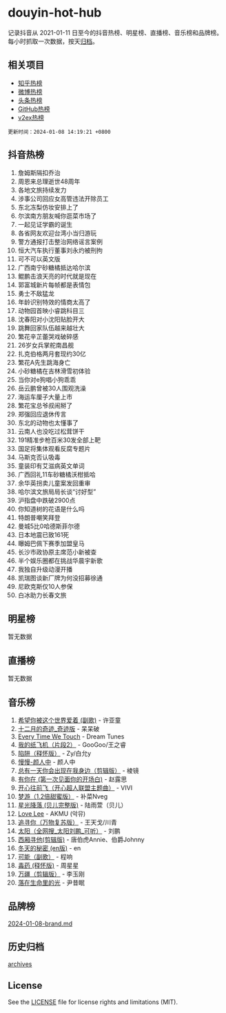 # douyin-hot-hub

记录抖音从 2021-01-11 日至今的抖音热榜、明星榜、直播榜、音乐榜和品牌榜。每小时抓取一次数据，按天[归档](archives)。

## 相关项目

- [知乎热榜](https://github.com/lonnyzhang423/zhihu-hot-hub)
- [微博热榜](https://github.com/lonnyzhang423/weibo-hot-hub)
- [头条热榜](https://github.com/lonnyzhang423/toutiao-hot-hub)
- [GitHub热榜](https://github.com/lonnyzhang423/github-hot-hub)
- [v2ex热榜](https://github.com/lonnyzhang423/v2ex-hot-hub)


`更新时间：2024-01-08 14:19:21 +0800`

## 抖音热榜

1. 詹姆斯隔扣乔治
1. 周恩来总理逝世48周年
1. 各地文旅持续发力
1. 涉事公司回应女高管违法开除员工
1. 东北冻梨仿妆安排上了
1. 尔滨南方朋友喊你逛菜市场了
1. 一起见证学霸的诞生
1. 各省网友欢迎台湾小当归游玩
1. 警方通报打击整治网络谣言案例
1. 恒大汽车执行董事刘永灼被刑拘
1. 可不可以英文版
1. 广西南宁砂糖橘抵达哈尔滨
1. 鲲鹏击浪天亮的时代就是现在
1. 郭富城新片每帧都是表情包
1. 勇士不敌猛龙
1. 年龄识别特效的情商太高了
1. 动物园首映小睿跳科目三
1. 沈春阳对小沈阳贴脸开大
1. 跳舞回家队伍越来越壮大
1. 繁花辛芷蕾哭戏破碎感
1. 26岁女兵掌舵南昌舰
1. 扎克伯格两月套现约30亿
1. 繁花A先生跳海身亡
1. 小砂糖橘在吉林滑雪初体验
1. 当你对e狗唱小狗乖乖
1. 岳云鹏曾被30人围观洗澡
1. 海运车厘子大量上市
1. 繁花宝总爷叔闹掰了
1. 郑强回应退休传言
1. 东北的动物也太懂事了
1. 云南人也没吃过松茸饼干
1. 191精准步枪百米30发全部上靶
1. 国足将集体观看反腐专题片
1. 马斯克否认吸毒
1. 童装印有艾滋病英文单词
1. 广西回礼11车砂糖橘沃柑抵哈
1. 余华英拐卖儿童案发回重审
1. 哈尔滨文旅局局长谈“讨好型”
1. 沪指盘中跌破2900点
1. 你知道树的花语是什么吗
1. 特朗普嘲笑拜登
1. 曼城5比0哈德斯菲尔德
1. 日本地震已致161死
1. 曝姆巴佩下赛季加盟皇马
1. 长沙市政协原主席范小新被查
1. 半个娱乐圈都在挑战华晨宇新歌
1. 我独自升级动漫开播
1. 凯瑞图谈新厂牌为何没招募徐通
1. 尼欧克斯仅10人参保
1. 白冰助力长春文旅

## 明星榜

暂无数据

## 直播榜

暂无数据

## 音乐榜

1. [希望你被这个世界爱着 (副歌)](https://sf86-cdn-tos.douyinstatic.com/obj/tos-cn-ve-2774/oUHCmWQfZlE3QQBKBeD8rCFLpJzPgCpImhsxMt) - 许亚童
1. [十二月的奇迹_奇迹版](https://sf86-cdn-tos.douyinstatic.com/obj/tos-cn-ve-2774/oMslvA9FBzGMGHnyUuoiiUjtIAXfMz6tzwByW8) - 呆呆破
1. [Every Time We Touch](https://sf3-cdn-tos.douyinstatic.com/obj/tos-cn-ve-2774/ogN6lUKQeBBfEVhIOMikG1CcJjugxk1tztZyhP) - Dream Tunes
1. [我的纸飞机（片段2）](https://sf86-cdn-tos.douyinstatic.com/obj/tos-cn-ve-2774/oM2ZrKcg2CD5AeRB2gkeXOFB1IxAGJdZPazYHf) - GooGoo/王之睿
1. [陷阱（释怀版）](https://sf86-cdn-tos.douyinstatic.com/obj/tos-cn-ve-2774/oE8C21LeZrzKLDFfQYgMzx4GAIHageG5IzayY7) - Zy/白允y
1. [慢慢-颜人中](https://sf6-cdn-tos.douyinstatic.com/obj/tos-cn-ve-2774/ocjHNfBXdBxQNC8ZGAeoLMFTUgtBg8bkExunDC) - 颜人中
1. [总有一天你会出现在我身边（剪辑版）](https://sf86-cdn-tos.douyinstatic.com/obj/tos-cn-ve-2774/oMLsHwhWW7CYoAhoWB9EXUQIzNBsfAJxpAoxCU) - 棱镜
1. [有你在 (第一次见面你的开场白)](https://sf6-cdn-tos.douyinstatic.com/obj/tos-cn-ve-2774/oAthrQ3ClJBfI57uBoFEgNDYtNCZ0TSYQQfxQ0) - 赵露思
1. [开心往前飞（开心超人联盟主题曲）](https://sf86-cdn-tos.douyinstatic.com/obj/tos-cn-ve-2774/9d8fb7c82cf1421fb93a9fe925275e0a) - VIVI
1. [梦游（1.2倍甜蜜版）](https://sf3-cdn-tos.douyinstatic.com/obj/tos-cn-ve-2774/o4gyAUm8hwufoEABmwVIiQtHsFuGzAEEWtNMzo) - 补菜Nveg
1. [星光降落 (贝儿完整版)](https://sf86-cdn-tos.douyinstatic.com/obj/tos-cn-ve-2774/okwB9hAwyAtsFFkFBzAX1hOOfQuIoMNs0W2Mwr) - 陆雨萱（贝儿）
1. [Love Lee](https://sf86-cdn-tos.douyinstatic.com/obj/tos-cn-ve-2774/o05GbkJGbCBTdDnMtB0fwOYgkeZp23vrWQDQBS) - AKMU (악뮤)
1. [追寻你（万物复苏版）](https://sf86-cdn-tos.douyinstatic.com/obj/tos-cn-ve-2774/oYeAZJsbjIDit9APmBg8u6uDUQnHmoCf3gbo74) - 王天戈/川青
1. [太阳（全网搜_太阳刘鹏_可听）](https://sf3-cdn-tos.douyinstatic.com/obj/tos-cn-ve-2774/ogWbyIQnlBFImVbeDocRdCIYtBHlbJXgfZMvgz) - 刘鹏
1. [西厢寻他(剪辑版)](https://sf86-cdn-tos.douyinstatic.com/obj/tos-cn-ve-2774/oUsAVfAQKlRNxEv5qxvIB8o5qmIWUcXbzJKJhw) - 唐伯虎Annie、伯爵Johnny
1. [冬天的秘密 (en版)](https://sf86-cdn-tos.douyinstatic.com/obj/tos-cn-ve-2774/okIuMHDdzyf3FjGK4Lphe1vfHcQaPIHAg0Z4CR) - en
1. [可能（副歌）](https://sf6-cdn-tos.douyinstatic.com/obj/tos-cn-ve-2774/cde1731888894259b333569393c2fb51) - 程响
1. [毒药 (释怀版)](https://sf3-cdn-tos.douyinstatic.com/obj/tos-cn-ve-2774/oYILMEAzspdZBIzy4frJNB8ZHPHWAhiwowd4Ad) - 周星星
1. [万疆（剪辑版）](https://sf3-cdn-tos.douyinstatic.com/obj/tos-cn-ve-2774/ooG7oVgFlDTelKCjCsTTobQvbdtj1BBQXnfZd8) - 李玉刚
1. [落在生命里的光](https://sf86-cdn-tos.douyinstatic.com/obj/tos-cn-ve-2774/d9ffa8c090124ea58bb10df9b510c01d) - 尹昔眠

## 品牌榜

[2024-01-08-brand.md](archives/2024-01-08-brand.md)

## 历史归档

[archives](archives)

## License

See the [LICENSE](LICENSE) file for license rights and limitations (MIT).
